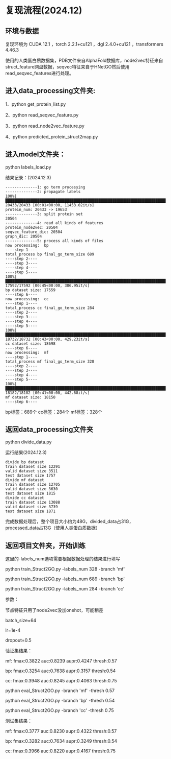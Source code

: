 # 复现流程(2024.12)

## 环境与数据
复现环境为 CUDA 12.1 ，torch 2.2.1+cu121 ，dgl 2.4.0+cu121 ，transformers 4.46.3

使用的人类蛋白质数据集，PDB文件来自AlphaFold数据库，node2vec特征来自struct_feature网盘数据，seqvec特征来自于HNetGO然后使用read_seqvec_features进行处理。
## 进入data_processing文件夹: 
1、python get_protein_list.py

2、python read_seqvec_feature.py

3、python read_node2vec_feature.py

4、python predicted_protein_struct2map.py

## 进入model文件夹：
python labels_load.py

结果记录：(2024.12.3)
```shell
--------------1: go term processing
--------------2: propagate labels
100%|███████████████████████████████████████████████████████████████████████████████████████████████████████████████████████████████████████████| 20433/20433 [00:01<00:00, 11453.02it/s]
protein_num: 20433 -> 19653
--------------3: split protein set
20504
--------------4: read all kinds of features
protein_node2vec: 20504
seqvec_feature_dic: 20504
graph_dic: 20504
--------------5: process all kinds of files
now processing:  bp
----step 1----
total_process bp final_go_term_size 689
----step 2----
----step 3----
----step 4----
----step 5----
100%|█████████████████████████████████████████████████████████████████████████████████████████████████████████████████████████████████████████████| 17592/17592 [00:45<00:00, 386.95it/s]
bp dataset size: 17559
----step 6----
now processing:  cc
----step 1----
total_process cc final_go_term_size 284
----step 2----
----step 3----
----step 4----
----step 5----
100%|█████████████████████████████████████████████████████████████████████████████████████████████████████████████████████████████████████████████| 18732/18732 [00:43<00:00, 429.23it/s]
cc dataset size: 18698
----step 6----
now processing:  mf
----step 1----
total_process mf final_go_term_size 328
----step 2----
----step 3----
----step 4----
----step 5----
100%|█████████████████████████████████████████████████████████████████████████████████████████████████████████████████████████████████████████████| 18182/18182 [00:41<00:00, 442.68it/s]
mf dataset size: 18150
----step 6----
```

bp标签：689个
cc标签：284个
mf标签：328个

## 返回data_processing文件夹
python divide_data.py

运行结果(2024.12.3)
```shell
divide bp dataset
train dataset size 12291
valid dataset size 3511
test dataset size 1757
divide mf dataset
train dataset size 12705
valid dataset size 3630
test dataset size 1815
divide cc dataset
train dataset size 13088
valid dataset size 3739
test dataset size 1871
```

完成数据处理后，整个项目大小约为48G，divided_data占31G，processed_data占13G（使用人类蛋白质数据）

## 返回项目文件夹，开始训练
这里的-labels_num选项需要根据数据处理的结果进行填写

python train_Struct2GO.py -labels_num 328 -branch 'mf'

python train_Struct2GO.py -labels_num 689 -branch 'bp'

python train_Struct2GO.py -labels_num 284 -branch 'cc'

参数：

节点特征只用了node2vec没加onehot，可能稍差

batch_size=64

lr=1e-4

dropout=0.5

验证集结果：

mf: fmax:0.3822  auc:0.8239  aupr:0.4247  thresh:0.57

bp: fmax:0.3254  auc:0.7638  aupr:0.3157  thresh:0.54

cc: fmax:0.3948  auc:0.8245  aupr:0.4063  thresh:0.75


python eval_Struct2GO.py -branch 'mf' -thresh 0.57

python eval_Struct2GO.py -branch 'bp' -thresh 0.54

python eval_Struct2GO.py -branch 'cc' -thresh 0.75

测试集结果：

mf: fmax:0.3777  auc:0.8230  aupr:0.4322  thresh:0.57

bp: fmax:0.3282  auc:0.7634  aupr:0.3249  thresh:0.54

cc: fmax:0.3966  auc:0.8220  aupr:0.4167  thresh:0.75